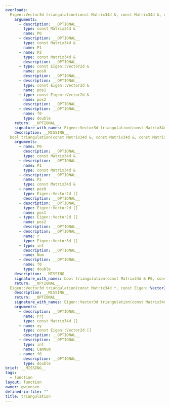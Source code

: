 ```yaml
---
overloads:
  Eigen::Vector3d triangulation(const Matrix34d &, const Matrix34d &, const Matrix34d &, const Eigen::Vector2d &, const Eigen::Vector2d &, const Eigen::Vector2d &, double):
    arguments:
      - description: __OPTIONAL__
        type: const Matrix34d &
        name: P0
      - description: __OPTIONAL__
        type: const Matrix34d &
        name: P1
      - name: P2
        type: const Matrix34d &
        description: __OPTIONAL__
      - type: const Eigen::Vector2d &
        name: pos0
        description: __OPTIONAL__
      - description: __OPTIONAL__
        type: const Eigen::Vector2d &
        name: pos1
      - type: const Eigen::Vector2d &
        name: pos2
        description: __OPTIONAL__
      - description: __OPTIONAL__
        name: f0
        type: double
    return: __OPTIONAL__
    signature_with_names: Eigen::Vector3d triangulation(const Matrix34d & P0, const Matrix34d & P1, const Matrix34d & P2, const Eigen::Vector2d & pos0, const Eigen::Vector2d & pos1, const Eigen::Vector2d & pos2, double f0)
    description: __MISSING__
  bool triangulation(const Matrix34d &, const Matrix34d &, const Matrix34d &, Eigen::Vector2d *, Eigen::Vector2d *, Eigen::Vector2d *, Eigen::Vector3d *, int, double):
    arguments:
      - name: P0
        description: __OPTIONAL__
        type: const Matrix34d &
      - description: __OPTIONAL__
        name: P1
        type: const Matrix34d &
      - description: __OPTIONAL__
        name: P2
        type: const Matrix34d &
      - name: pos0
        type: Eigen::Vector2d []
        description: __OPTIONAL__
      - description: __OPTIONAL__
        type: Eigen::Vector2d []
        name: pos1
      - type: Eigen::Vector2d []
        name: pos2
        description: __OPTIONAL__
      - description: __OPTIONAL__
        name: r
        type: Eigen::Vector3d []
      - type: int
        description: __OPTIONAL__
        name: Num
      - description: __OPTIONAL__
        name: f0
        type: double
    description: __MISSING__
    signature_with_names: bool triangulation(const Matrix34d & P0, const Matrix34d & P1, const Matrix34d & P2, Eigen::Vector2d * pos0, Eigen::Vector2d * pos1, Eigen::Vector2d * pos2, Eigen::Vector3d * r, int Num, double f0)
    return: __OPTIONAL__
  Eigen::Vector3d triangulation(const Matrix34d *, const Eigen::Vector2d *, int, double):
    description: __MISSING__
    return: __OPTIONAL__
    signature_with_names: Eigen::Vector3d triangulation(const Matrix34d * Prj, const Eigen::Vector2d * xy, int CamNum, double f0)
    arguments:
      - description: __OPTIONAL__
        name: Prj
        type: const Matrix34d []
      - name: xy
        type: const Eigen::Vector2d []
        description: __OPTIONAL__
      - description: __OPTIONAL__
        type: int
        name: CamNum
      - name: f0
        description: __OPTIONAL__
        type: double
brief: __MISSING__
tags:
  - function
layout: function
owner: gwjensen
defined-in-file: ""
title: triangulation
---
```

